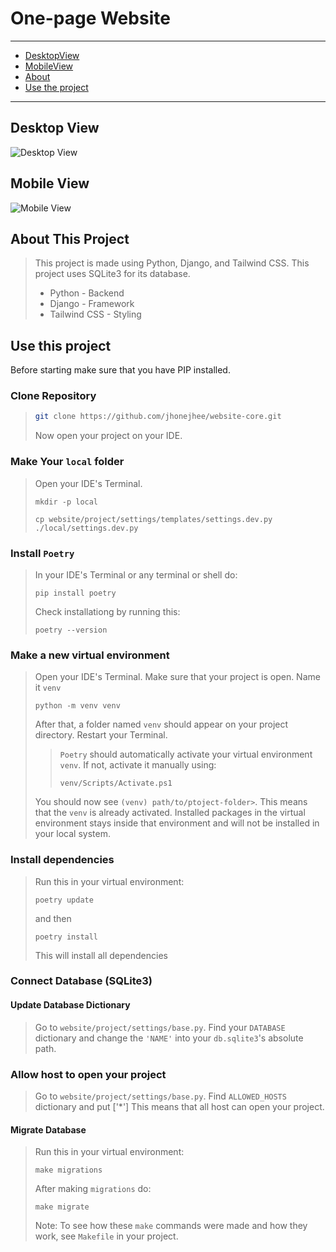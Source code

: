 # One-page Website
---
- [DesktopView](#desktop-view)
- [MobileView](#mobile-view)
- [About](#about-this-project)
- [Use the project](#use-this-project)
---

## Desktop View
![Desktop View](https://github.com/jhonejhee/website-core/assets/91509082/05163969-7833-406a-85e7-c619bfe9e03f)


## Mobile View
![Mobile View](https://github.com/jhonejhee/website-core/assets/91509082/d8180691-e64c-438c-bd0a-487271a70785)



## About This Project
> This project is made using Python, Django, and Tailwind CSS. This project uses SQLite3 for its database.
> - Python - Backend
> - Django - Framework
> - Tailwind CSS - Styling



## Use this project
Before starting make sure that you have PIP installed.


### Clone Repository
> ```bash
> git clone https://github.com/jhonejhee/website-core.git
> ```
> Now open your project on your IDE.


### Make Your `local` folder
> Open your IDE's Terminal.
> ```shell
> mkdir -p local
> ```
> ```shell
> cp website/project/settings/templates/settings.dev.py ./local/settings.dev.py
> ```


### Install `Poetry`
> In your IDE's Terminal or any terminal or shell do:
> ```shell
> pip install poetry
> ```
> Check installationg by running this:
> ```shell
> poetry --version
> ```


### Make a new virtual environment
> Open your IDE's Terminal. Make sure that your project is open.
> Name it `venv`
> ```shell
> python -m venv venv
> ```
> After that, a folder named `venv` should appear on your project directory.
> Restart your Terminal.
>
> > `Poetry` should automatically activate your virtual environment `venv`.
> > If not, activate it manually using:
> > ```shell
> > venv/Scripts/Activate.ps1
> > ```
>
> You should now see `(venv) path/to/ptoject-folder>`.
> This means that the `venv` is already activated.
> Installed packages in the virtual environment stays inside that environment and will not be installed in your local system.


### Install dependencies
> Run this in your virtual environment:
> ```shell
> poetry update
> ```
> and then
> ```shell
> poetry install
> ```
> This will install all dependencies


### Connect Database (SQLite3)
#### Update Database Dictionary
> Go to `website/project/settings/base.py`.
> Find your `DATABASE` dictionary and change the `'NAME'` into your `db.sqlite3`'s absolute path.

### Allow host to open your project
> Go to `website/project/settings/base.py`.
> Find `ALLOWED_HOSTS` dictionary and put ['*']
> This means that all host can open your project.

#### Migrate Database
> Run this in your virtual environment:
> ```shell
> make migrations
> ```
> 
> After making `migrations` do:
> ```shell
> make migrate
> ```
> Note: To see how these `make` commands were made and how they work, see `Makefile` in your project.


### 
